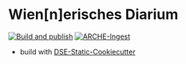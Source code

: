 # Wien[n]erisches Diarium

[![Build and publish](https://github.com/csae8092/diarium-static/actions/workflows/build.yml/badge.svg)](https://github.com/csae8092/diarium-static/actions/workflows/build.yml)
[![ARCHE-Ingest](https://github.com/csae8092/diarium-static/actions/workflows/arche.yml/badge.svg)](https://github.com/csae8092/diarium-static/actions/workflows/arche.yml)


* build with [DSE-Static-Cookiecutter](https://github.com/acdh-oeaw/dse-static-cookiecutter)
